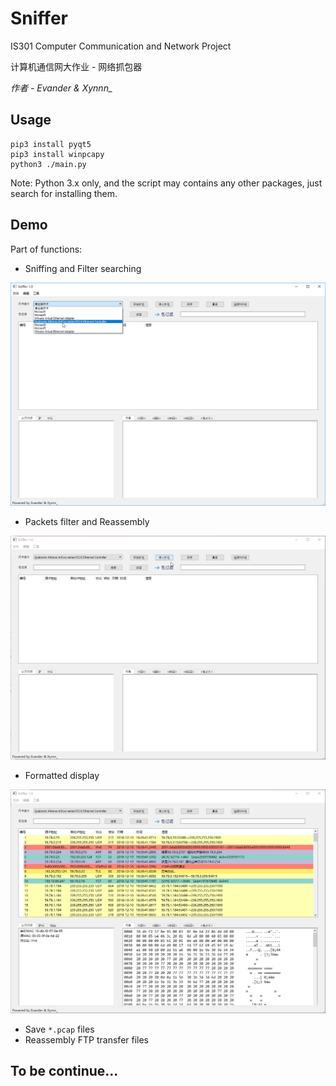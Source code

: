 # Sniffer
IS301 Computer Communication and Network Project

计算机通信网大作业 - 网络抓包器

*作者 - Evander & Xynnn_*

## Usage

    pip3 install pyqt5
    pip3 install winpcapy
    python3 ./main.py
  
Note: Python 3.x only, and the script may contains any other packages, just search for installing them.

## Demo
Part of functions:

- Sniffing and Filter searching

![demo1](https://raw.githubusercontent.com/HaoPeiwen/Sniffer/master/demo1.gif)

- Packets filter and Reassembly

![demo2](https://raw.githubusercontent.com/HaoPeiwen/Sniffer/master/demo2.gif)

- Formatted display

![demo3](https://raw.githubusercontent.com/HaoPeiwen/Sniffer/master/demo3.gif)

- Save `*.pcap` files
- Reassembly FTP transfer files

## To be continue...
